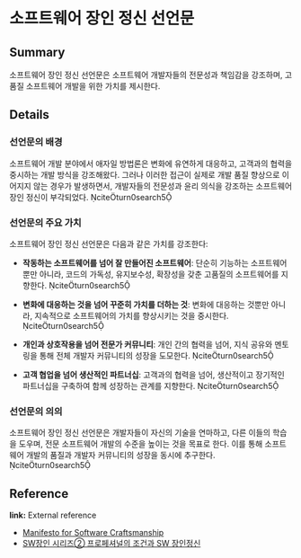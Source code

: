 # 소프트웨어 장인 정신 선언문

## Summary
소프트웨어 장인 정신 선언문은 소프트웨어 개발자들의 전문성과 책임감을 강조하며, 고품질 소프트웨어 개발을 위한 가치를 제시한다.

## Details

### 선언문의 배경
소프트웨어 개발 분야에서 애자일 방법론은 변화에 유연하게 대응하고, 고객과의 협력을 중시하는 개발 방식을 강조해왔다. 그러나 이러한 접근이 실제로 개발 품질 향상으로 이어지지 않는 경우가 발생하면서, 개발자들의 전문성과 윤리 의식을 강조하는 소프트웨어 장인 정신이 부각되었다. citeturn0search5

### 선언문의 주요 가치
소프트웨어 장인 정신 선언문은 다음과 같은 가치를 강조한다:

- **작동하는 소프트웨어를 넘어 잘 만들어진 소프트웨어**: 단순히 기능하는 소프트웨어뿐만 아니라, 코드의 가독성, 유지보수성, 확장성을 갖춘 고품질의 소프트웨어를 지향한다. citeturn0search5

- **변화에 대응하는 것을 넘어 꾸준히 가치를 더하는 것**: 변화에 대응하는 것뿐만 아니라, 지속적으로 소프트웨어의 가치를 향상시키는 것을 중시한다. citeturn0search5

- **개인과 상호작용을 넘어 전문가 커뮤니티**: 개인 간의 협력을 넘어, 지식 공유와 멘토링을 통해 전체 개발자 커뮤니티의 성장을 도모한다. citeturn0search5

- **고객 협업을 넘어 생산적인 파트너십**: 고객과의 협력을 넘어, 생산적이고 장기적인 파트너십을 구축하여 함께 성장하는 관계를 지향한다. citeturn0search5

### 선언문의 의의
소프트웨어 장인 정신 선언문은 개발자들이 자신의 기술을 연마하고, 다른 이들의 학습을 도우며, 전문 소프트웨어 개발의 수준을 높이는 것을 목표로 한다. 이를 통해 소프트웨어 개발의 품질과 개발자 커뮤니티의 성장을 동시에 추구한다. citeturn0search5

## Reference

**link:** External reference
- [Manifesto for Software Craftsmanship](https://manifesto.softwarecraftsmanship.org/#/en)
- [SW장인 시리즈② 프로페셔널의 조건과 SW 장인정신](https://www.samsungsds.com/kr/insights/091119_org_sw2.html)
